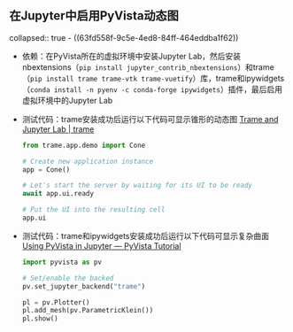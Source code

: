 ## 在Jupyter中启用PyVista动态图
collapsed:: true
	- ((63fd558f-9c5e-4ed8-84ff-464eddba1f62))
- 依赖：在PyVista所在的虚拟环境中安装Jupyter Lab，然后安装nbextensions（`pip install jupyter_contrib_nbextensions`）和trame（`pip install trame trame-vtk trame-vuetify`）库，trame和ipywidgets（`conda install -n pyenv -c conda-forge ipywidgets`）插件，最后启用虚拟环境中的Jupyter Lab
- 测试代码：trame安装成功后运行以下代码可显示锥形的动态图 [Trame and Jupyter Lab | trame](https://kitware.github.io/trame/guide/jupyter/intro.html)
  
  ``` python
  from trame.app.demo import Cone
  
  # Create new application instance
  app = Cone()
  
  # Let's start the server by waiting for its UI to be ready
  await app.ui.ready
  
  # Put the UI into the resulting cell
  app.ui
  ```
- 测试代码：trame和ipywidgets安装成功后运行以下代码可显示复杂曲面 [Using PyVista in Jupyter — PyVista Tutorial](https://tutorial.pyvista.org/tutorial/00_jupyter/index.html)
  
  ``` python
  import pyvista as pv
  
  # Set/enable the backed
  pv.set_jupyter_backend("trame")
  
  pl = pv.Plotter()
  pl.add_mesh(pv.ParametricKlein())
  pl.show()
  ```